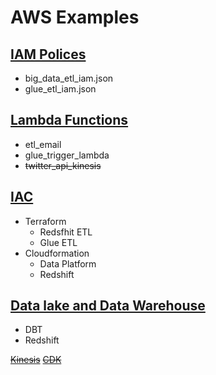 # AWS Examples

## <ins>IAM Polices<ins>
  - big_data_etl_iam.json
  - glue_etl_iam.json
## <ins>Lambda Functions<ins>
  - etl_email
  - glue_trigger_lambda
  - ~~twitter_api_kinesis~~
## <ins>IAC<ins>
* Terraform
  - Redsfhit ETL
  - Glue ETL
* Cloudformation
  - Data Platform
  - Redshift
## <ins>Data lake and Data Warehouse<ins>
  - DBT
  - Redshift

~~<ins>Kinesis<ins>~~
~~<ins>CDK<ins>~~
